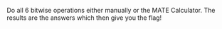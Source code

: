 Do all 6 bitwise operations either manually or the MATE Calculator. The results are the answers which then give you the flag!